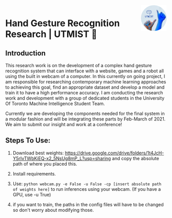 <a href="https://aimeos.org/">
    <img src="Images/round-logo.png" alt="UTMIST: Hand Gesture Recognition System" title="UTMIST: Hand Gesture Recognition System" align="right" height="80" />
</a>

# Hand Gesture Recognition Research | UTMIST 👋 

## Introduction

This research work is on the development of a complex hand gesture recognition system that can interface with a website, games and a robot all using the built in webcam of a computer. In this currently on going project, I am responsible for researching contemporary machine learning approaches to achieving this goal, find an appropriate dataset and develop a model and train it to have a high performance accuracy. I am conducting the research work and development with a group of dedicated students in the University Of Toronto Machine Intelligence Student Team.

Currently we are developing the components needed for the final system in a modular fashion and will be integrating these parts by Feb-March of 2021. We aim to submit our insight and work at a conference! 

## Steps To Use:

1. Download best weights: https://drive.google.com/drive/folders/1t4JcH-Y5rIvTWbKiEQ-x2_5NsUg8mP_L?usp=sharing and copy the absolute path of where you placed this.

2. Install requirements.

3. Use: `python webcam.py -e False -u False -cp [insert absolute path of weights here]` to run inferences using your webcam. (If you have a GPU, use -u True) 

4. if you want to train, the paths in the config files will have to be changed so don't worry about modifying those. 


